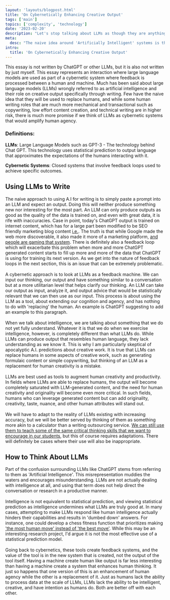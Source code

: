 ```yaml
---
layout: 'layouts/blogpost.html'
title: 'On Cybernetically Enhancing Creative Output'
tags: ['main']
topics: ['complexity', 'technology']
date: '2023-02-20'
description: "Let's stop talking about LLMs as though they are anything like intelligence"
meta:
  desc: "The naive idea around 'Artificially Intelligent' systems is that they will be used to replace humans, and while some roles are in higher risk, there is much more promise if we think of LLMs as cybernetic systems that can amplify human agency."
intro:
  title: 'On Cybernetically Enhancing Creative Output'
---
```

This essay is not written by ChatGPT or other LLMs, but it is also not written by just myself. This essay represents an interaction where large language models are used as part of a cybernetic system where feedback is processed between a human and machine.
Much has been said about large language models (LLMs) wrongly referred to as artificial intelligence and their role on creative output specifically through writing. Few have the naive idea that they will be used to replace humans, and while some human writing roles that are much more mechanical and transactional such as copywriting, low effort content creation, and technical writing are in higher risk, there is much more promise if we think of LLMs as cybernetic systems that would amplify human agency.

### **Definitions**:

**LLMs**: Large Language Models such as GPT-3 - The technology behind Chat GPT. This technology uses statistical prediction to output language that approximates the expectations of the humans interacting with it. <br>

**Cybernetic Systems**: Closed systems that involve feedback loops used to achieve specific outcomes.
## Using LLMs to Write
The naive approach to using A.I for writing is to simply paste a prompt into an LLM and expect an output. Doing this will neither produce something new nor interesting for the most part. An LLM can only produce outputs as good as the quality of the data is trained on, and even with great data, it is rife with inaccuracies. Case in point, today's ChatGPT output is trained on internet content, which has for a large part been modified to be SEO friendly marketing blog content [i.e.](https://ahrefs.com/blog/blogging-statistics/). The truth is that while Google made the web more discoverable, it also made it more of a marketing platform, [and people are gaming that system](https://thisisnovos.com/blog/write-seo-friendly-content/). There is definitely also a feedback loop which will exacerbate this problem when more and more ChatGPT generated content starts to fill up more and more of the data that ChatGPT is using for training its next version. As we get into the nature of feedback loops in the next section, this is an issue that can be extremely problematic.
<br><br>
A cybernetic approach is to look at LLMs as a feedback machine. We can input our thinking, our output and have something similar to a conversation but at a more utilitarian level that helps clarify our thinking. An LLM can take our output as input, analyze it, and output advice that would be statistically relevant that we can then use as our input. This process is about using the LLM as a tool, about extending our cognition and agency, and has nothing to do with 'replacing' the human. An example is ChatGPT suggesting to add an example to this paragraph.
<br><br>
When we talk about intelligence, we are talking about something that we do not yet fully understand. Whatever it is that we do when we exercise intelligence, however, is completely different than what LLMs do. While LLMs can produce output that resembles human language, they lack understanding as we know it. This is why I am particularly skeptical of apocalyptic A.I. predictions about creative work. It is true that LLMs can replace humans in some aspects of creative work, such as generating formulaic content or simple copywriting, but thinking of an LLM as a replacement for human creativity is a mistake.
<br><br>
LLMs are best used as tools to augment human creativity and productivity. In fields where LLMs are able to replace humans, the output will become completely saturated with LLM-generated content, and the need for human creativity and originality will become even more critical. In such fields, humans who can leverage generated content but can add originality, creativity, taste, nuance, and other human attributes will stand out.
<br><br>
We will have to adapt to the reality of LLMs existing with increasing accuracy, but we will be better served by thinking of them as something more akin to a calculator than a writing outsourcing service. [We can still use them to teach some of the same critical thinking skills that we want to encourage in our students](https://news.ycombinator.com/from?site=oneusefulthing.substack.com), but this of course requires adaptations. There will definitely be cases where their use will also be inappropriate.

## How to Think About LLMs
Part of the confusion surrounding LLMs like ChatGPT stems from referring to them as 'Artificial Intelligence'. This misrepresentation muddies the waters and encourages misunderstanding. LLMs are not actually dealing with intelligence at all, and using that term does not help direct the conversation or research in a productive manner.
<br><br>
Intelligence is not equivalent to statistical prediction, and viewing statistical prediction as intelligence undermines what LLMs are truly good at. In many cases, attempting to make LLMs respond like human intelligence actually hinders their capabilities and results in 'dumbed down' answers. For instance, one could develop a chess fitness function that prioritizes making ['the most human move' instead of 'the best move'](https://maiachess.com/). While this may be an interesting research project, I'd argue it is not the most effective use of a statistical prediction model.
<br><br>
Going back to cybernetics, these tools create feedback systems, and the value of the tool is in the new system that is created, not the output of the tool itself. Having a machine create human like output is far less interesting than having a machine create a system that enhances human thinking. It just so happens that one version of this is an enhancement of human agency while the other is a replacement of it. Just as humans lack the ability to process data at the scale of LLMs, LLMs lack the ability to be intelligent, creative, and have intention as humans do. Both are better off with each other.
